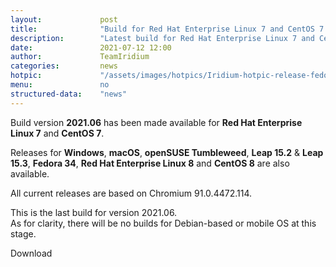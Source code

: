 ```yaml
---
layout: 			post
title:  			"Build for Red Hat Enterprise Linux 7 and CentOS 7 available"
description: 		"Latest build for Red Hat Enterprise Linux 7 and CentOS 7 has been made available as well as Windows, macOS, Fedora, openSUSE Tumbleweed, Leap 15.2 and 15.3."
date:	 			2021-07-12 12:00
author:				TeamIridium
categories:			news
hotpic:				"/assets/images/hotpics/Iridium-hotpic-release-fedora-rhel_2021-06.png"
menu: 				no
structured-data:	"news"
---
```


Build version **2021.06** has been made available for **Red Hat Enterprise Linux 7** and **CentOS 7**.

Releases for **Windows**, **macOS**, **openSUSE Tumbleweed**, **Leap 15.2** & **Leap 15.3**, **Fedora 34**, 
**Red Hat Enterprise Linux 8** and **CentOS 8** are also available.

All current releases are based on Chromium 91.0.4472.114.   

This is the last build for version 2021.06.   
As for clarity, there will be no builds for Debian-based or mobile OS at this stage.

<a id="download-parser2" class="button download" title="download Iridium Browser">Download</a>